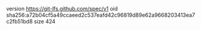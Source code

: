 version https://git-lfs.github.com/spec/v1
oid sha256:a72b04cf5a49ccaeed2c537eafd42c96819d89e62a9668203413ea7c2fb51bd8
size 424
